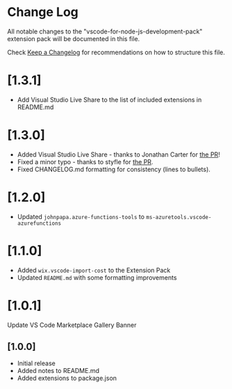 # Change Log
All notable changes to the "vscode-for-node-js-development-pack" extension pack will be documented in this file.

Check [Keep a Changelog](http://keepachangelog.com/) for recommendations on how to structure this file.

# [1.3.1]
- Add Visual Studio Live Share to the list of included extensions in README.md

# [1.3.0]
- Added Visual Studio Live Share - thanks to Jonathan Carter for [the PR](https://github.com/nodesource/vs-code-for-node-js-development-pack/pull/4)!
- Fixed a minor typo - thanks to styfle for [the PR](https://github.com/nodesource/vs-code-for-node-js-development-pack/pull/5).
- Fixed CHANGELOG.md formatting for consistency (lines to bullets).

# [1.2.0]
- Updated `johnpapa.azure-functions-tools` to `ms-azuretools.vscode-azurefunctions`

# [1.1.0]
- Added `wix.vscode-import-cost` to the Extension Pack
- Updated `README.md` with some formatting improvements

# [1.0.1]
Update VS Code Marketplace Gallery Banner

## [1.0.0]
- Initial release
- Added notes to README.md
- Added extensions to package.json
